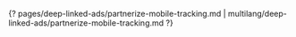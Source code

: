 {? pages/deep-linked-ads/partnerize-mobile-tracking.md | multilang/deep-linked-ads/partnerize-mobile-tracking.md ?}
